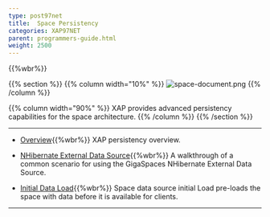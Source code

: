 ```yaml
---
type: post97net
title:  Space Persistency
categories: XAP97NET
parent: programmers-guide.html
weight: 2500
---
```


{{%wbr%}}


{{% section %}}
{{% column  width="10%" %}}
![space-document.png](/attachment_files/subject/persistence.png)
{{% /column %}}

{{% column width="90%" %}}
XAP provides advanced persistency capabilities for the space architecture.
{{% /column %}}
{{% /section %}}

<hr/>


- [Overview](./space-persistency.html){{%wbr%}}
XAP persistency overview.


- [NHibernate External Data Source](./hibernate-space-persistency.html){{%wbr%}}
A walkthrough of a common scenario for using the GigaSpaces NHibernate External Data Source.

- [Initial Data Load](./space-persistency-initial-load.html){{%wbr%}}
Space data source initial Load pre-loads the space with data before it is available for clients.

<hr/>


